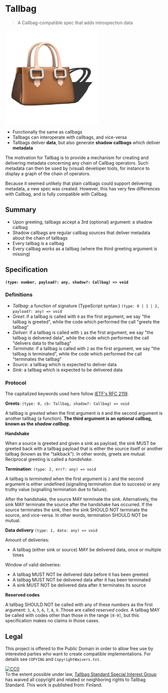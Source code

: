 # Tallbag

> A Callbag-compatible spec that adds introspection data

![Tallbag logo](./tallbag.png)

* Functionally the same as callbags
* Tallbags can interoperate with callbags, and vice-versa
* Tallbags deliver **data**, but also generate **shadow callbags** which deliver **metadata**

The motivation for Tallbag is to provide a mechanism for creating and delivering metadata concerning any chain of Callbag operators. Such metadata can then be used by (visual) developer tools, for instance to display a graph of the chain of operators.

Because it seemed unlikely that plain callbags could support delivering metadata, a new spec was created. However, this has very few differences with Callbag, and is fully compatible with Callbag.

## Summary

* Upon greeting, tallbags accept a 3rd (optional) argument: a shadow callbag
* Shadow callbags are regular callbag sources that deliver metadata about the chain of tallbags
* Every tallbag is a callbag
* Every callbag works as a tallbag (where the third greeting argument is missing)

## Specification

**`(type: number, payload?: any, shadow?: Callbag) => void`**

### Definitions

- *Tallbag*: a function of signature (TypeScript syntax:) `(type: 0 | 1 | 2, payload?: any) => void`
- *Greet*: if a tallbag is called with `0` as the first argument, we say "the tallbag is greeted", while the code which performed the call "greets the tallbag"
- *Deliver*: if a tallbag is called with `1` as the first argument, we say "the tallbag is delivered data", while the code which performed the call "delivers data to the tallbag"
- *Terminate*: if a tallbag is called with `2` as the first argument, we say "the tallbag is terminated", while the code which performed the call "terminates the tallbag"
- *Source*: a tallbag which is expected to deliver data
- *Sink*: a tallbag which is expected to be delivered data

### Protocol

The capitalized keywords used here follow [IETF's RFC 2119](https://www.ietf.org/rfc/rfc2119.txt).

**Greets**: `(type: 0, cb: Tallbag, shadow?: Callbag) => void`

A tallbag is *greeted* when the first argument is `0` and the second argument is another tallbag (a function). **The third argument is an optional callbag, known as the _shadow callbag_.**

**Handshake**

When a source is greeted and given a sink as payload, the sink MUST be greeted back with a tallbag payload that is either the source itself or another tallbag (known as the "talkback"). In other words, greets are mutual. Reciprocal greeting is called a *handshake*.

**Termination**: `(type: 2, err?: any) => void`

A tallbag is *terminated* when the first argument is `2` and the second argument is either undefined (signalling termination due to success) or any truthy value (signalling termination due to failure).

After the handshake, the source MAY terminate the sink. Alternatively, the sink MAY terminate the source after the handshake has occurred. If the source terminates the sink, then the sink SHOULD NOT terminate the source, and vice-versa. In other words, termination SHOULD NOT be mutual.

**Data delivery** `(type: 1, data: any) => void`

Amount of deliveries:

- A tallbag (either sink or source) MAY be delivered data, once or multiple times

Window of valid deliveries:

- A tallbag MUST NOT be delivered data before it has been greeted
- A tallbag MUST NOT be delivered data after it has been terminated
- A sink MUST NOT be delivered data after it terminates its source

**Reserved codes**

A tallbag SHOULD NOT be called with any of these numbers as the first argument: `3`, `4`, `5`, `6`, `7`, `8`, `9`. Those are called *reserved codes*. A tallbag MAY be called with codes other than those in the range `[0-9]`, but this specification makes no claims in those cases.

## Legal

This project is offered to the Public Domain in order to allow free use by interested parties who want to create compatible implementations. For details see `COPYING` and `CopyrightWaivers.txt`.

<p xmlns:dct="http://purl.org/dc/terms/" xmlns:vcard="http://www.w3.org/2001/vcard-rdf/3.0#">
  <a rel="license" href="http://creativecommons.org/publicdomain/zero/1.0/">
    <img src="http://i.creativecommons.org/p/zero/1.0/88x31.png" style="border-style: none;" alt="CC0" />
  </a>
  <br />
  To the extent possible under law,
  <a rel="dct:publisher" href="https://github.com/callbag/tallbag/blob/master/CopyrightWaivers.txt">
    <span property="dct:title">Tallbag Standard Special Interest Group</span></a>
  has waived all copyright and related or neighboring rights to
  <span property="dct:title">Tallbag Standard</span>.
  This work is published from:
  <span property="vcard:Country" datatype="dct:ISO3166" content="FI" about="http://github.com/callbag/tallbag">Finland</span>.
</p>
